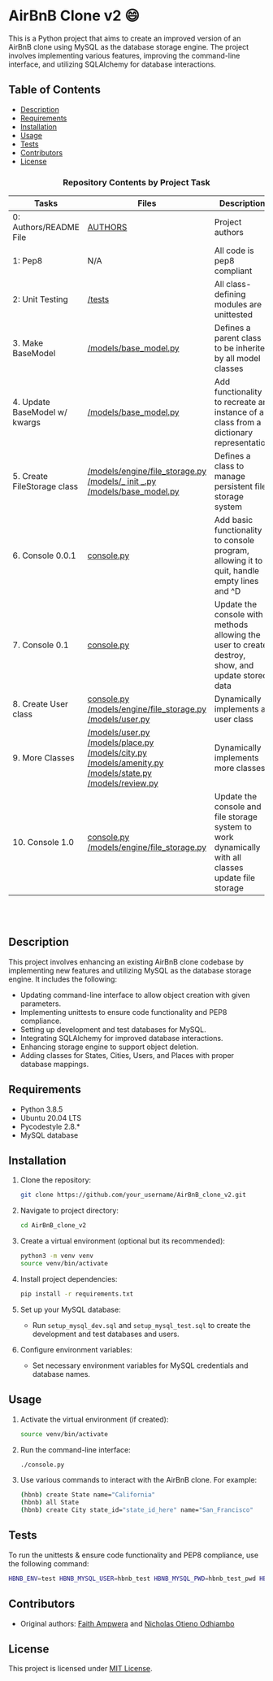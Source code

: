 # AirBnB Clone v2 :smile:

This is a Python project that aims to create an improved version of an AirBnB clone using MySQL as the database storage engine. The project involves implementing various features, improving the command-line interface, and utilizing SQLAlchemy for database interactions.

## Table of Contents

- [Description](#description)
- [Requirements](#requirements)
- [Installation](#installation)
- [Usage](#usage)
- [Tests](#tests)
- [Contributors](#contributors)
- [License](#license)

<center><h3>Repository Contents by Project Task</h3> </center>

| Tasks | Files | Description |
| ----- | ----- | ------ |
| 0: Authors/README File | [AUTHORS](https://github.com/justinmajetich/AirBnB_clone/blob/dev/AUTHORS) | Project authors |
| 1: Pep8 | N/A | All code is pep8 compliant|
| 2: Unit Testing | [/tests](https://github.com/justinmajetich/AirBnB_clone/tree/dev/tests) | All class-defining modules are unittested |
| 3. Make BaseModel | [/models/base_model.py](https://github.com/justinmajetich/AirBnB_clone/blob/dev/models/base_model.py) | Defines a parent class to be inherited by all model classes|
| 4. Update BaseModel w/ kwargs | [/models/base_model.py](https://github.com/justinmajetich/AirBnB_clone/blob/dev/models/base_model.py) | Add functionality to recreate an instance of a class from a dictionary representation|
| 5. Create FileStorage class | [/models/engine/file_storage.py](https://github.com/justinmajetich/AirBnB_clone/blob/dev/models/engine/file_storage.py) [/models/_ init _.py](https://github.com/justinmajetich/AirBnB_clone/blob/dev/models/__init__.py) [/models/base_model.py](https://github.com/justinmajetich/AirBnB_clone/blob/dev/models/base_model.py) | Defines a class to manage persistent file storage system|
| 6. Console 0.0.1 | [console.py](https://github.com/justinmajetich/AirBnB_clone/blob/dev/console.py) | Add basic functionality to console program, allowing it to quit, handle empty lines and ^D |
| 7. Console 0.1 | [console.py](https://github.com/justinmajetich/AirBnB_clone/blob/dev/console.py) | Update the console with methods allowing the user to create, destroy, show, and update stored data |
| 8. Create User class | [console.py](https://github.com/justinmajetich/AirBnB_clone/blob/dev/console.py) [/models/engine/file_storage.py](https://github.com/justinmajetich/AirBnB_clone/blob/dev/models/engine/file_storage.py) [/models/user.py](https://github.com/justinmajetich/AirBnB_clone/blob/dev/models/user.py) | Dynamically implements a user class |
| 9. More Classes | [/models/user.py](https://github.com/justinmajetich/AirBnB_clone/blob/dev/models/user.py) [/models/place.py](https://github.com/justinmajetich/AirBnB_clone/blob/dev/models/place.py) [/models/city.py](https://github.com/justinmajetich/AirBnB_clone/blob/dev/models/city.py) [/models/amenity.py](https://github.com/justinmajetich/AirBnB_clone/blob/dev/models/amenity.py) [/models/state.py](https://github.com/justinmajetich/AirBnB_clone/blob/dev/models/state.py) [/models/review.py](https://github.com/justinmajetich/AirBnB_clone/blob/dev/models/review.py) | Dynamically implements more classes |
| 10. Console 1.0 | [console.py](https://github.com/justinmajetich/AirBnB_clone/blob/dev/console.py) [/models/engine/file_storage.py](https://github.com/justinmajetich/AirBnB_clone/blob/dev/models/engine/file_storage.py) | Update the console and file storage system to work dynamically with all classes update file storage |
<br>
<br>

## Description

This project involves enhancing an existing AirBnB clone codebase by implementing new features and utilizing MySQL as the database storage engine. It includes the following:

- Updating command-line interface to allow object creation with given parameters.
- Implementing unittests to ensure code functionality and PEP8 compliance.
- Setting up development and test databases for MySQL.
- Integrating SQLAlchemy for improved database interactions.
- Enhancing storage engine to support object deletion.
- Adding classes for States, Cities, Users, and Places with proper database mappings.

## Requirements

- Python 3.8.5
- Ubuntu 20.04 LTS
- Pycodestyle 2.8.*
- MySQL database

## Installation

1. Clone the repository:
   ```bash
   git clone https://github.com/your_username/AirBnB_clone_v2.git
   ```

2. Navigate to project directory:
   ```bash
   cd AirBnB_clone_v2
   ```

3. Create a virtual environment (optional but its recommended):
   ```bash
   python3 -m venv venv
   source venv/bin/activate
   ```

4. Install project dependencies:
   ```bash
   pip install -r requirements.txt
   ```

5. Set up your MySQL database:
   - Run `setup_mysql_dev.sql` and `setup_mysql_test.sql` to create the development and test databases and users.

6. Configure environment variables:
   - Set necessary environment variables for MySQL credentials and database names.

## Usage

1. Activate the virtual environment (if created):
   ```bash
   source venv/bin/activate
   ```

2. Run the command-line interface:
   ```bash
   ./console.py
   ```

3. Use various commands to interact with the AirBnB clone. For example:
   ```bash
   (hbnb) create State name="California"
   (hbnb) all State
   (hbnb) create City state_id="state_id_here" name="San_Francisco"
   ```

## Tests

To run the unittests & ensure code functionality and PEP8 compliance, use the following command:

```bash
HBNB_ENV=test HBNB_MYSQL_USER=hbnb_test HBNB_MYSQL_PWD=hbnb_test_pwd HBNB_MYSQL_HOST=localhost HBNB_MYSQL_DB=hbnb_test_db HBNB_TYPE_STORAGE=db python3 -m unittest discover tests
```

## Contributors

- Original authors: [Faith Ampwera](https://github.com/Fayth7) and [Nicholas Otieno Odhiambo](https://github.com/Nicholas2023)

## License

This project is licensed under [MIT License](LICENSE).
